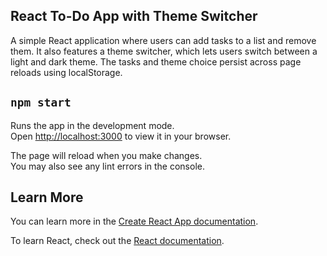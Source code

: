 

## React To-Do App with Theme Switcher

A simple React application where users can add tasks to a list and remove them. It also features a theme switcher, which lets users switch between a light and dark theme. The tasks and theme choice persist across page reloads using localStorage.


## `npm start`

Runs the app in the development mode.\
Open [http://localhost:3000](http://localhost:3000) to view it in your browser.

The page will reload when you make changes.\
You may also see any lint errors in the console.


## Learn More

You can learn more in the [Create React App documentation](https://facebook.github.io/create-react-app/docs/getting-started).

To learn React, check out the [React documentation](https://reactjs.org/).

